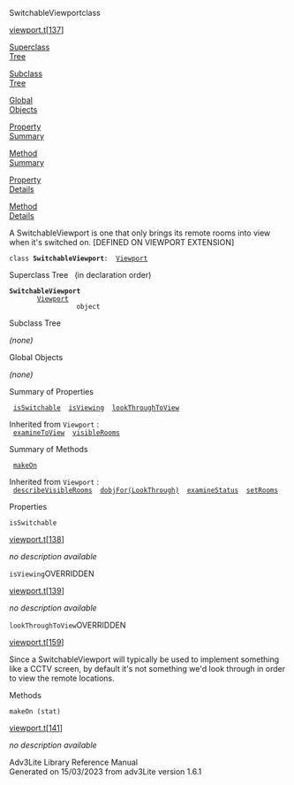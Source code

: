 ---
---
<span class="title">SwitchableViewport</span><span class="type">class</span>

[viewport.t](../file/viewport.t.html)\[[137](../source/viewport.t.html#137)\]

[Superclass  
Tree](#_SuperClassTree_)

[Subclass  
Tree](#_SubClassTree_)

[Global  
Objects](#_ObjectSummary_)

[Property  
Summary](#_PropSummary_)

[Method  
Summary](#_MethodSummary_)

[Property  
Details](#_Properties_)

[Method  
Details](#_Methods_)

<div class="fdesc">

A SwitchableViewport is one that only brings its remote rooms into view
when it's switched on. \[DEFINED ON VIEWPORT EXTENSION\]

`class `**`SwitchableViewport`**` :   `[`Viewport`](../object/Viewport.html)

</div>

<span id="_SuperClassTree_"></span>

<div class="mjhd">

<span class="hdln">Superclass Tree</span>   (in declaration order)

</div>

**`SwitchableViewport`**  
`         `[`Viewport`](../object/Viewport.html)  
`                 object`  
<span id="_SubClassTree_"></span>

<div class="mjhd">

<span class="hdln">Subclass Tree</span>  

</div>

*(none)* <span id="_ObjectSummary_"></span>

<div class="mjhd">

<span class="hdln">Global Objects</span>  

</div>

*(none)* <span id="_PropSummary_"></span>

<div class="mjhd">

<span class="hdln">Summary of Properties</span>  

</div>

` `[`isSwitchable`](#isSwitchable)`  `[`isViewing`](#isViewing)`  `[`lookThroughToView`](#lookThroughToView)`  `

Inherited from `Viewport` :  
` `[`examineToView`](../object/Viewport.html#examineToView)`  `[`visibleRooms`](../object/Viewport.html#visibleRooms)`  `

<span id="_MethodSummary_"></span>

<div class="mjhd">

<span class="hdln">Summary of Methods</span>  

</div>

` `[`makeOn`](#makeOn)`  `

Inherited from `Viewport` :  
` `[`describeVisibleRooms`](../object/Viewport.html#describeVisibleRooms)`  `[`dobjFor(LookThrough)`](../object/Viewport.html#dobjFor(LookThrough))`  `[`examineStatus`](../object/Viewport.html#examineStatus)`  `[`setRooms`](../object/Viewport.html#setRooms)`  `

<span id="_Properties_"></span>

<div class="mjhd">

<span class="hdln">Properties</span>  

</div>

<span id="isSwitchable"></span>

`isSwitchable`

[viewport.t](../file/viewport.t.html)\[[138](../source/viewport.t.html#138)\]

<div class="desc">

*no description available*

</div>

<span id="isViewing"></span>

`isViewing`<span class="rem">OVERRIDDEN</span>

[viewport.t](../file/viewport.t.html)\[[139](../source/viewport.t.html#139)\]

<div class="desc">

*no description available*

</div>

<span id="lookThroughToView"></span>

`lookThroughToView`<span class="rem">OVERRIDDEN</span>

[viewport.t](../file/viewport.t.html)\[[159](../source/viewport.t.html#159)\]

<div class="desc">

Since a SwitchableViewport will typically be used to implement something
like a CCTV screen, by default it's not something we'd look through in
order to view the remote locations.

</div>

<span id="_Methods_"></span>

<div class="mjhd">

<span class="hdln">Methods</span>  

</div>

<span id="makeOn"></span>

`makeOn (stat)`

[viewport.t](../file/viewport.t.html)\[[141](../source/viewport.t.html#141)\]

<div class="desc">

*no description available*

</div>

<div class="ftr">

Adv3Lite Library Reference Manual  
Generated on 15/03/2023 from adv3Lite version 1.6.1

</div>
